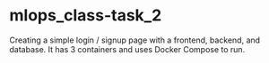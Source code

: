 # mlops_class-task_2
Creating a simple login / signup page with a frontend, backend, and database. It has 3 containers and uses Docker Compose to run.
